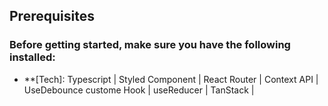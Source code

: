   ## Prerequisites

 ### Before getting started, make sure you have the following installed:

 - **[Tech]: Typescript | Styled Component | React Router | Context API | UseDebounce custome Hook | useReducer | TanStack | 



